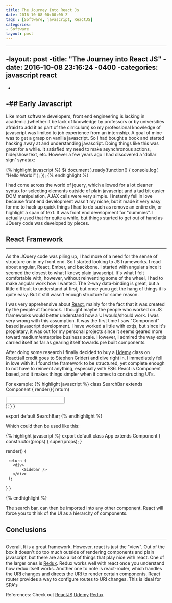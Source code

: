 ```yaml
---
title: The Journey Into React Js
date: 2016-10-08 00:00:00 Z
tags : [Software, javascript, ReactJS]
categories:
- Software
layout: post
---
```


----
 -layout: post
 -title:  "The Journey into React JS"
 -date:   2016-10-08 23:16:24 -0400
 -categories: javascript react
 ----
 -
 -## Early Javascript
 ----
 Like most software developers, front end engineering is lacking in academia,(whether it be lack of knowledge by professors or by universities afraid to add it as part of the cirriculum)
 so my professional knowledge of javascript was limited to job experience from an internship. A goal of mine
 was to get a grasp on vanilla javascript. So i had bought a book and started hacking away at and understanding javascript. Doing things like this was great for a while.
 It satisfied my need to make asynchronous actions, hide/show text, etc. However a few years ago I had discovered a 'dollar sign' synatax:

 {% highlight javascript %}
 $( document ).ready(function() {
     console.log( "Hello World!" );
 });
 {% endhighlight %}

 I had come across the world of jquery, which allowed for a lot cleaner syntax for selecting elements outside of plain javascript and a tad bit easier DOM manipulation, AJAX
 calls were very simple.
 I instantly fell in love because front end
 development wasn't my niche, but it made it very easy for me to hack up quick things I had to do such as remove an entire div, or highlight a span of text. It was front
 end development for "dummies". I actually used that for quite a while, but things started to get out of hand as JQuery code was developed by pieces.

 ## React Framework
 ----
 As the JQuery code was piling up, I had more of a need for the sense of structure on in my front end. So I started looking to JS frameworks. I read about angular, React, Ember, and backbone.
 I started with angular since it seemed the closest to what I knew; plain javascript. It's what I felt comfortable with, however, without reinventing some of the wheel,
 I had to make angular work how I wanted. The 2-way data-binding is great, but a little difficult to understand at first, but once yuou get the hang of things it is quite easy.
 But it still wasn't enough structure for some reason.

 I was very apprehensive about [React][react], mainly for the fact that it was created by the people at facebook. I thought maybe the people who worked on JS frameworks would
 better understand how a UI would/should work. I was very wrong with this assumption. It was the first time I saw "Component" based javascript development. I have worked
 a little with extjs, but since it's propietary, it was out for my personal projects since it seems geared more toward medium/enterprise business scale. However, I admired the way
 extjs carried itself as far as gearing itself towards pre built components.

 After doing some research I finally decided to buy a [Udemy][udemy] class on React(all credit goes to Stephen Grider) and dive right in. I immediately fell in love with it. I found the framework to be structured,
 yet complete enough to not have to reinvent anything, especially with ES6. React is Component based, and it makes things simpler when it comes to constructing UI's.

 For example:
 {% highlight javascript %}
 class SearchBar extends Component {
   render(){
     return(
       <div>
         <input type="text" className="form-control" />
       </div>
     );
   }
 }

 export default SearchBar;
 {% endhighlight %}

 Which could then be used like this:

 {% highlight javascript %}
 export default class App extends Component {
   constructor(props) {
     super(props);
   }


   render() {


     return (
       <div>
           <Sidebar />
       </div>
     );
   }
 }

 {% endhighlight %}

 The search bar, can then be imported into any other component. React will force you to think of the UI as a hierarchy of components.

 ## Conclusions
 ---
 Overall, It is a great framework. However, react is just the "view".  Out of the box it doesn't do too much outside of rendering components and plain javascript, but
 there are also a lot of things that play nice with react. One of the larger ones is [Redux][redux]. Redux works well with react once you understand how redux itself works.
 Another one to note is react-router, which handles the URI changes and directs the URI to render certain components. React router provides a way to configure routes to URI changes. This is ideal for SPA's

 References:
 Check out
 [ReactJS][react]
 [Udemy][udemy]
 [Redux][redux]

  [react]: https://facebook.github.io/react/
  [udemy]:   https://www.udemy.com/react-redux
  [redux]:   http://redux.js.org/
